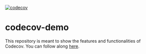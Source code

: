 [![codecov](https://codecov.io/gh/{{REPOSITORY}}/branch/main/graph/badge.svg)](https://codecov.io/gh/{{REPOSITORY}})

# codecov-demo
This repository is meant to show the features and functionalities of Codecov. You can follow along [here](https://docs.codecov.com/docs/codecov-tutorial).
